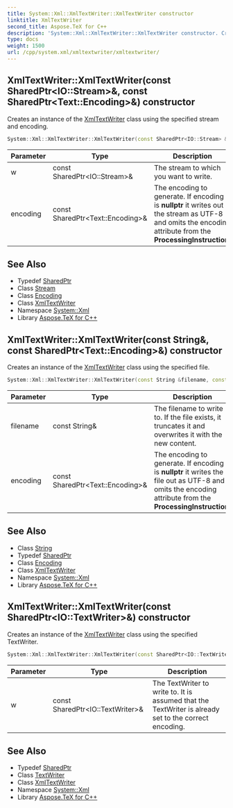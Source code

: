 ```yaml
---
title: System::Xml::XmlTextWriter::XmlTextWriter constructor
linktitle: XmlTextWriter
second_title: Aspose.TeX for C++
description: 'System::Xml::XmlTextWriter::XmlTextWriter constructor. Creates an instance of the XmlTextWriter class using the specified stream and encoding in C++.'
type: docs
weight: 1500
url: /cpp/system.xml/xmltextwriter/xmltextwriter/
---
```

## XmlTextWriter::XmlTextWriter(const SharedPtr\<IO::Stream\>\&, const SharedPtr\<Text::Encoding\>\&) constructor


Creates an instance of the [XmlTextWriter](../) class using the specified stream and encoding.

```cpp
System::Xml::XmlTextWriter::XmlTextWriter(const SharedPtr<IO::Stream> &w, const SharedPtr<Text::Encoding> &encoding)
```


| Parameter | Type | Description |
| --- | --- | --- |
| w | const SharedPtr\<IO::Stream\>\& | The stream to which you want to write. |
| encoding | const SharedPtr\<Text::Encoding\>\& | The encoding to generate. If encoding is **nullptr** it writes out the stream as UTF-8 and omits the encoding attribute from the **ProcessingInstruction**. |

## See Also

* Typedef [SharedPtr](../../../system/sharedptr/)
* Class [Stream](../../../system.io/stream/)
* Class [Encoding](../../../system.text/encoding/)
* Class [XmlTextWriter](../)
* Namespace [System::Xml](../../)
* Library [Aspose.TeX for C++](../../../)
## XmlTextWriter::XmlTextWriter(const String\&, const SharedPtr\<Text::Encoding\>\&) constructor


Creates an instance of the [XmlTextWriter](../) class using the specified file.

```cpp
System::Xml::XmlTextWriter::XmlTextWriter(const String &filename, const SharedPtr<Text::Encoding> &encoding)
```


| Parameter | Type | Description |
| --- | --- | --- |
| filename | const String\& | The filename to write to. If the file exists, it truncates it and overwrites it with the new content. |
| encoding | const SharedPtr\<Text::Encoding\>\& | The encoding to generate. If encoding is **nullptr** it writes the file out as UTF-8 and omits the encoding attribute from the **ProcessingInstruction**. |

## See Also

* Class [String](../../../system/string/)
* Typedef [SharedPtr](../../../system/sharedptr/)
* Class [Encoding](../../../system.text/encoding/)
* Class [XmlTextWriter](../)
* Namespace [System::Xml](../../)
* Library [Aspose.TeX for C++](../../../)
## XmlTextWriter::XmlTextWriter(const SharedPtr\<IO::TextWriter\>\&) constructor


Creates an instance of the [XmlTextWriter](../) class using the specified TextWriter.

```cpp
System::Xml::XmlTextWriter::XmlTextWriter(const SharedPtr<IO::TextWriter> &w)
```


| Parameter | Type | Description |
| --- | --- | --- |
| w | const SharedPtr\<IO::TextWriter\>\& | The TextWriter to write to. It is assumed that the TextWriter is already set to the correct encoding. |

## See Also

* Typedef [SharedPtr](../../../system/sharedptr/)
* Class [TextWriter](../../../system.io/textwriter/)
* Class [XmlTextWriter](../)
* Namespace [System::Xml](../../)
* Library [Aspose.TeX for C++](../../../)
